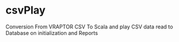 # csvPlay

Conversion From VRAPTOR CSV
To Scala and play
CSV data read to Database on initialization and
Reports
